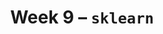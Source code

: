 ---
    title: Week 9 – <code>sklearn</code>
    weekNumber: 9
    days:
      - date: 2023-3-6
        events:
          "**LEC 22**{: .label .label-lecture } Modeling in `sklearn`":
            "[Ch. 9.2](https://notes.dsc80.com/content/09/data-pipelines.html)"
          "**Lab 8**{: .label .label-lab } **Modeling and Feature Engineering (due 3/6)**":
      - date: 2023-3-8
        events:
          "**LEC 23**{: .label .label-lecture } `sklearn` Pipelines, Regression Evaluation":
            "[Ch. 9.2](https://notes.dsc80.com/content/09/data-pipelines.html), [Ch. 10.2](https://notes.dsc80.com/content/10/model-building.html)"
          "**DIS 8**{: .label .label-disc } Lab 8 Reflection (due 3/11)":
      - date: 2023-3-9
        events:
          "**PROJ 4**{: .label .label-proj } **[Language Models 🗣 (due 3/9)](https://github.com/dsc-courses/dsc80-2023-wi/blob/master/projects/04-language_models/project.ipynb)**":
      - date: 2023-3-10
        events:
          "**LEC 24**{: .label .label-lecture } Cross Validation":
            "[Ch. 11.1-11.2](https://notes.dsc80.com/content/11/introduction.html)"
                
---